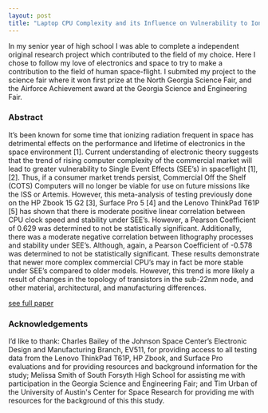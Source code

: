 ```yaml
---
layout: post
title: "Laptop CPU Complexity and its Influence on Vulnerability to Ionizing Radiation in Near-Earth Orbit"
---
```


In my senior year of high school I was able to complete a independent original research project which contributed to the field of my choice. Here I chose to follow my love of electronics and space to try to make a contribution to the field of human space-flight. I submited my project to the science fair where it won first prize at the North Georgia Science Fair, and the Airforce Achievement award at the Georgia Science and Engineering Fair.

### Abstract
It’s been known for some time that ionizing radiation frequent in space has detrimental effects on the performance and lifetime of electronics in the space environment [1]. Current understanding of electronic theory suggests that the trend of rising computer complexity of the commercial market will lead to greater vulnerability to Single Event Effects (SEE’s) in spaceflight [1],[2]. Thus, if a consumer market trends persist, Commercial Off the Shelf (COTS) Computers will no longer be viable for use on future missions like the ISS or Artemis. However, this meta-analysis of testing previously done on the HP Zbook 15 G2 [3], Surface Pro 5 [4] and the Lenovo ThinkPad T61P [5] has shown that there is moderate positive linear correlation between CPU clock speed and stability under SEE’s. However, a Pearson Coefficient of 0.629 was determined to not be statistically significant. Additionally, there was a moderate negative correlation between lithography processes and stability under SEE’s. Although, again, a Pearson Coefficient of -0.578 was determined to not be statistically significant. These results demonstrate that newer more complex commercial CPU’s may in fact be more stable under SEE’s compared to older models. However, this trend is more likely a result of changes in the topology of transistors in the sub-22nm node, and other material, architectural, and manufacturing differences. 

[see full paper](documents/laptop_cpu_complexity_and_ionizing_radiation.pdf)

### Acknowledgements
I’d like to thank: Charles Bailey of the Johnson Space Center’s Electronic Design and Manufacturing Branch, EV511, for providing access to all testing data from the Lenovo ThinkPad T61P, HP Zbook, and Surface Pro evaluations and for providing resources and background information for the study; Melissa Smith of South Forsyth High School for assisting me with participation in the Georgia Science and Engineering Fair; and Tim Urban of the University of Austin's Center for Space Research for providing me with resources for the background of this this study.
